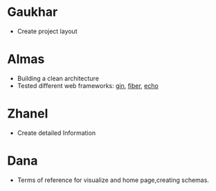 # Gaukhar
* Create project layout
# Almas
* Building a clean architecture
* Tested different web frameworks: [gin](https://github.com/gin-gonic/gin), [fiber](https://github.com/gofiber/fiber), [echo](https://github.com/labstack/echo)
# Zhanel 
* Create detailed Information 
# Dana
* Terms of reference for visualize and home page,creating schemas. 
